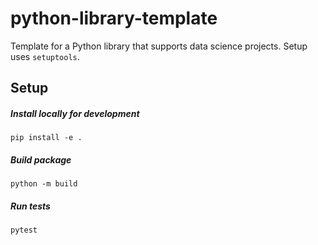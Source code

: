 # python-library-template
Template for a Python library that supports data science projects. Setup uses `setuptools`.

## Setup

##### Install locally for development
```
pip install -e .
```

##### Build package
```
python -m build
```

##### Run tests
```
pytest
```
